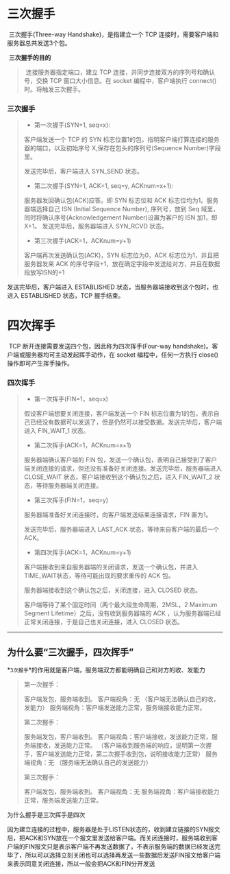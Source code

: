 # 三次握手

​		三次握手(Three-way Handshake)，是指建立一个 TCP 连接时，需要客户端和服务器总共发送3个包。

​		**三次握手的目的**

> ​		连接服务器指定端口，建立 TCP 连接，并同步连接双方的序列号和确认号，交换 TCP 窗口大小信息。在 socket 编程中，客户端执行 connect() 时。将触发三次握手。

### 三次握手

> - 第一次握手(SYN=1, seq=x):
>
> 客户端发送一个 TCP 的 SYN 标志位置1的包，指明客户端打算连接的服务器的端口，以及初始序号 X,保存在包头的序列号(Sequence Number)字段里。
>
> 发送完毕后，客户端进入 SYN_SEND 状态。
>
> - 第二次握手(SYN=1, ACK=1, seq=y, ACKnum=x+1):
>
> 服务器发回确认包(ACK)应答。即 SYN 标志位和 ACK 标志位均为1。服务器端选择自己 ISN (Initial Sequence Number), 序列号，放到 Seq 域里，同时将确认序号(Acknowledgement Number)设置为客户的 ISN 加1，即X+1。 发送完毕后，服务器端进入 SYN_RCVD 状态。
>
> - 第三次握手(ACK=1，ACKnum=y+1)
>
> 客户端再次发送确认包(ACK)，SYN 标志位为0，ACK 标志位为1，并且把服务器发来 ACK 的序号字段+1，放在确定字段中发送给对方，并且在数据段放写ISN的+1

发送完毕后，客户端进入 ESTABLISHED 状态，当服务器端接收到这个包时，也进入 ESTABLISHED 状态，TCP 握手结束。



# 四次挥手

​		TCP 断开连接需要发送四个包，因此称为四次挥手(Four-way handshake)。客户端或服务器均可主动发起挥手动作，在 socket 编程中，任何一方执行 close() 操作即可产生挥手操作。

### 四次挥手

>- 第一次挥手(FIN=1，seq=x)
>
>假设客户端想要关闭连接，客户端发送一个 FIN 标志位置为1的包，表示自己已经没有数据可以发送了，但是仍然可以接受数据。发送完毕后，客户端进入 FIN_WAIT_1 状态。
>
>- 第二次挥手(ACK=1，ACKnum=x+1)
>
>服务器端确认客户端的 FIN 包，发送一个确认包，表明自己接受到了客户端关闭连接的请求，但还没有准备好关闭连接。发送完毕后，服务器端进入 CLOSE_WAIT 状态，客户端接收到这个确认包之后，进入 FIN_WAIT_2 状态，等待服务器端关闭连接。
>
>- 第三次挥手(FIN=1，seq=y)
>
>服务器端准备好关闭连接时，向客户端发送结束连接请求，FIN 置为1。
>
>发送完毕后，服务器端进入 LAST_ACK 状态，等待来自客户端的最后一个ACK。
>
>- 第四次挥手(ACK=1，ACKnum=y+1)
>
>客户端接收到来自服务器端的关闭请求，发送一个确认包，并进入 TIME_WAIT状态，等待可能出现的要求重传的 ACK 包。
>
>服务器端接收到这个确认包之后，关闭连接，进入 CLOSED 状态。
>
>客户端等待了某个固定时间（两个最大段生命周期，2MSL，2 Maximum Segment Lifetime）之后，没有收到服务器端的 ACK ，认为服务器端已经正常关闭连接，于是自己也关闭连接，进入 CLOSED 状态。



---

## 为什么要“三次握手，四次挥手”

*`3次握手`*的作用就是客户端，服务端双方都能明确自己和对方的收、发能力

> 第一次握手：
>
> 客户端发包，服务端收到。
> 客户端视角：无 （客户端无法确认自己的收，发能力）
> 服务端视角：客户端发送能力正常，服务端接收能力正常。
>
> 第二次握手：
>
> 服务端发包，客户端收到。
> 客户端视角：客户端接收，发送能力正常，服务端接收，发送能力正常。
> （客户端收到服务端的响应，说明第一次握手，客户端发送能力正常，第二次握手收到包，说明接收能力正常）
> 服务端视角：无 （服务端无法确认自己的发送能力）
>
> 第三次握手：
>
> 客户端发包，服务端收到。
> 客户端视角：无
> 服务端视角：客户端接收能力正常，服务端发送能力正常。

为什么握手是三次挥手是四次

因为建立连接的过程中，服务器是处于LISTEN状态的，收到建立链接的SYN报文后，把ACK和SYN放在一个报文里发送给客户端。而关闭连接时，服务端收到客户端的FIN报文只是表示客户端不再发送数据了，不表示服务端的数据已经发送完毕了，所以可以选择立刻关闭也可以选择再发送一些数据后发送FIN报文给客户端来表示同意关闭连接，所以一般会把ACK和FIN分开发送

